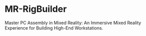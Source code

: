 # MR-RigBuilder
Master PC Assembly in Mixed Reality: An Immersive Mixed Reality Experience for Building High-End Workstations.
